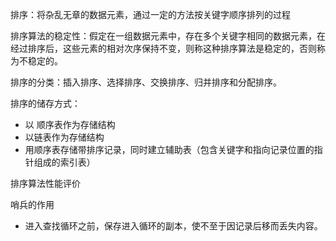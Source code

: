 排序：将杂乱无章的数据元素，通过一定的方法按关键字顺序排列的过程

排序算法的稳定性：假定在一组数据元素中，存在多个关键字相同的数据元素，在经过排序后，这些元素的相对次序保持不变，则称这种排序算法是稳定的，否则称为不稳定的。

排序的分类：插入排序、选择排序、交换排序、归并排序和分配排序。

排序的储存方式：

* 以 顺序表作为存储结构
* 以链表作为存储结构
* 用顺序表存储带排序记录，同时建立辅助表（包含关键字和指向记录位置的指针组成的索引表）

排序算法性能评价



哨兵的作用

* 进入查找循环之前，保存进入循环的副本，使不至于因记录后移而丢失内容。





